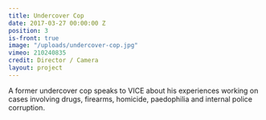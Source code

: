 ```yaml
---
title: Undercover Cop
date: 2017-03-27 00:00:00 Z
position: 3
is-front: true
image: "/uploads/undercover-cop.jpg"
vimeo: 210240835
credit: Director / Camera
layout: project
---
```


A former undercover cop speaks to VICE about his experiences working on cases involving drugs, firearms, homicide, paedophilia and internal police corruption.